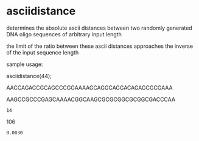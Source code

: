 # asciidistance

determines the absolute ascii distances between two randomly generated DNA oligo sequences of arbitrary input length

the limit of the ratio between these ascii distances approaches the inverse of the input sequence length

sample usage:

asciidistance(44);

AACCAGACCGCAGCCCGGAAAAGCAGGCAGGACAGAGCGCGAAA

AAGCCGCCCGAGCAAAACGGCAAGCGCGCGGCGCGGCGACCCAA

    14

   106
   
    0.0030
